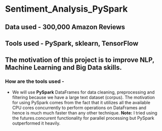 # Sentiment_Analysis_PySpark

## Data used - 300,000 Amazon Reviews
## Tools used - PySpark, sklearn, TensorFlow

## The motivation of this project is to improve NLP, Machine Learning and Big Data skills.

### How are the tools used - 
  <ul>
    <li>We will use <strong>PySpark</strong> DataFrames for data cleaning, preprocessing and filtering because we have a large text dataset (corpus).
        The motivation for using PySpark comes from the fact that it utilizes all the available CPU cores concurrently to perform operations on DataFrames
        and hence is much much faster than any other technique.
        <strong>Note:</strong> I tried using the futures.concurent functionality for parallel processing but PySpark outperformed it heavily.
  </ul>

